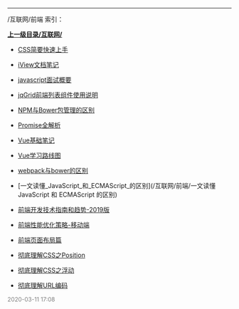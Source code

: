
----

/互联网/前端 索引：


**[上一级目录/互联网/](/互联网/)**

- [CSS简要快速上手](/互联网/前端/CSS简要快速上手)

- [iView文档笔记](/互联网/前端/iView文档笔记)

- [javascript面试概要](/互联网/前端/javascript面试概要)

- [jqGrid前端列表组件使用说明](/互联网/前端/jqGrid前端列表组件使用说明)

- [NPM与Bower包管理的区别](/互联网/前端/NPM与Bower包管理的区别)

- [Promise全解析](/互联网/前端/Promise全解析)

- [Vue基础笔记](/互联网/前端/Vue基础笔记)

- [Vue学习路线图](/互联网/前端/Vue学习路线图)

- [webpack与bower的区别](/互联网/前端/webpack与bower的区别)

- [一文读懂_JavaScript_和_ECMAScript_的区别](/互联网/前端/一文读懂 JavaScript 和 ECMAScript 的区别)

- [前端开发技术指南和趋势-2019版](/互联网/前端/前端开发技术指南和趋势-2019版)

- [前端性能优化策略-移动端](/互联网/前端/前端性能优化策略-移动端)

- [前端页面布局篇](/互联网/前端/前端页面布局篇)

- [彻底理解CSS之Position](/互联网/前端/彻底理解CSS之Position)

- [彻底理解CSS之浮动](/互联网/前端/彻底理解CSS之浮动)

- [彻底理解URL编码](/互联网/前端/彻底理解URL编码)


<font size=2 color='grey'> 2020-03-11 17:08 </font>